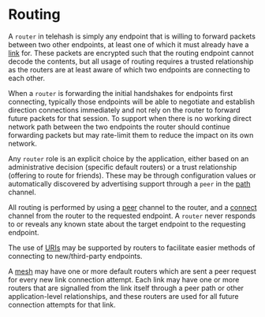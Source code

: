 # Routing

A `router` in telehash is simply any endpoint that is willing to forward packets between two other endpoints, at least one of which it must already have a [link](link.md) for.  These packets are encrypted such that the routing endpoint cannot decode the contents, but all usage of routing requires a trusted relationship as the routers are at least aware of which two endpoints are connecting to each other.

When a `router` is forwarding the initial handshakes for endpoints first connecting, typically those endpoints will be able to negotiate and establish direction connections immediately and not rely on the router to forward future packets for that session.  To support when there is no working direct network path between the two endpoints the router should continue forwarding packets but may rate-limit them to reduce the impact on its own network.

Any `router` role is an explicit choice by the application, either based on an administrative decision (specific default routers) or a trust relationship (offering to route for friends).  These may be through configuration values or automatically discovered by advertising support through a `peer` in the [path](channels/path.md) channel.

All routing is performed by using a [peer](channels/peer.md) channel to the router, and a [connect](channels/connect.md) channel from the router to the requested endpoint.  A `router` never responds to or reveals any known state about the target endpoint to the requesting endpoint.

The use of [URIs](uri.md) may be supported by routers to facilitate easier methods of connecting to new/third-party endpoints.

A [mesh](mesh.md) may have one or more default routers which are sent a peer request for every new link connection attempt.  Each link may have one or more routers that are signalled from the link itself through a peer path or other application-level relationships, and these routers are used for all future connection attempts for that link.
